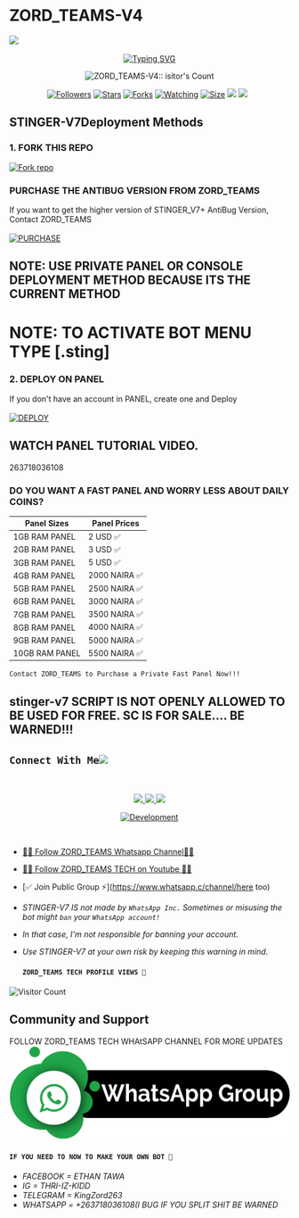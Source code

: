 # ZORD_TEAMS-V4
   <a><img src='C:\Users\CYRAX\Desktop\WINDOWS TOOLKIT\PANEL-BUGGING\completed bugs\STINGER-V7\database\image\STINGER-V7.jpg'/></a>
<p align="center">
<p align="center">
  <a href="https://git.io/typing-svg"><img src="https://readme-typing-svg.demolab.com?font=EB+Garamond&weight=800&size=28&duration=4000&pause=1000&random=false&width=435&lines=+•★⃝ ZORD_TEAMS-V4★⃝•;MULTI-BUG+DEVICE+WHATSAPP+BOT;DEVELOPED+BY+ETHAN+JE;RELEASED+DATE+25%2F10%2F2025." alt="Typing SVG" /></a>
 </p>
<p align="center">
<p align="center"><img src="https://profile-counter.glitch.me/{KingZord263}/count.svg" alt="ZORD_TEAMS-V4:: isitor's Count" /></p>
<p align="center">
<a href="https://github.com/KingZord263/followers"><img title="Followers" src="https://img.shields.io/github/followers/ZORD_TEAMS-V4?color=red&style=flat-square"></a>
<a href="https://github.com/KingZord263/STINGER-V4/stargazers/"><img title="Stars" src="https://img.shields.io/github/stars/KingZord263/ZORD_TEAMS-V4?color=blue&style=flat-square"></a>
<a href="https://github.com/KingZord263/STINGER-V7/network/members"><img title="Forks" src="https://img.shields.io/github/forks/KingZord263/ZORD_TEAMS-V4?color=red&style=flat-square"></a>
<a href="https://github.com/KingZord263/ZORD_TEAMS-V4/watchers"><img title="Watching" src="https://img.shields.io/github/watchers/KingZord263/ZORD_TEAMS-V4?label=Watchers&color=blue&style=flat-square"></a>
<a href="https://github.com/KingZord263/ZORD_TEAMS-V4/"><img title="Size" src="https://img.shields.io/github/repo-size/KingZord263/ZORD_TEAMS-V4?style=flat-square&color=green"></a>
<a href="https://hits.seeyoufarm.com"><img src="https://hits.seeyoufarm.com/api/count/incr/badge.svg?url=https%3A%2F%2Fgithub.com%2KingZord263%2FSTINGER-V7&count_bg=%2379C83D&title_bg=%23555555&icon=probot.svg&icon_color=%2300FF6D&title=hits&edge_flat=false"/></a>
<a href="https://github.com/KingZord263/STINGER-V7/graphs/commit-activity"><img height="20" src="https://img.shields.io/badge/Maintained%3F-yes-green.svg"></a>&nbsp;&nbsp;
</p>
<p align='center'>
    </p>
<p align="center">

 ## STINGER-V7Deployment Methods

### 1. FORK THIS REPO

<a href='https://github.com/kingzord263/ZORD_TEAMS-V4/fork' target="_blank"><img alt='Fork repo' src='https://img.shields.io/badge/Fork This Repo-black?style=for-the-badge&logo=git&logoColor=white'/></a>

###  PURCHASE THE ANTIBUG VERSION FROM ZORD_TEAMS

If you want to get the higher version of STINGER_V7+ AntiBug Version, Contact ZORD_TEAMS
    <br>
    <br>
    <a href='https://t.me/KingZord263' target="_blank"><img alt='PURCHASE' src='https://img.shields.io/badge/-PURCHASE_FILE-blue?style=for-the-badge&logo=telegram&logoColor=white'/></a>


## **NOTE: USE PRIVATE PANEL OR CONSOLE DEPLOYMENT METHOD BECAUSE ITS THE CURRENT METHOD**

# **NOTE: TO ACTIVATE BOT MENU TYPE [.sting]**

### 2. DEPLOY ON PANEL

 If you don't have an account in PANEL, create one and Deploy
    <br>
    <br>
    <a href='https://bot-hosting.net/?aff=1280448772995940427' target="_blank"><img alt='DEPLOY' src='https://img.shields.io/badge/-DEPLOY-black?style=for-the-badge&logo=discord&logoColor=white'/></a>

## WATCH PANEL TUTORIAL VIDEO.
 263718036108

### DO YOU WANT A FAST PANEL AND WORRY LESS ABOUT DAILY COINS?

| Panel Sizes                       | Panel Prices                                         
| ---------------------------------| ------------------------------
| 1GB RAM PANEL                    | 2 USD        ✅   
| 2GB RAM PANEL                    | 3 USD        ✅                
| 3GB RAM PANEL                    | 5 USD        ✅   
| 4GB RAM PANEL                    | 2000 NAIRA   ✅             
| 5GB RAM PANEL                    | 2500 NAIRA   ✅            
| 6GB RAM PANEL                    | 3000 NAIRA   ✅         
| 7GB RAM PANEL                    | 3500 NAIRA   ✅        
| 8GB RAM PANEL                    | 4000 NAIRA   ✅     
| 9GB RAM PANEL                    | 5000 NAIRA   ✅     
| 10GB RAM PANEL                   | 5500 NAIRA   ✅

`Contact ZORD_TEAMS to Purchase a Private Fast Panel Now!!!`

## stinger-v7 SCRIPT IS NOT OPENLY ALLOWED TO BE USED FOR FREE. SC IS FOR SALE.... BE WARNED!!! 

## ```Connect With Me```<img src="https://github.com/KINGZORD263d/0xAbdulKhalid/raw/main/assets/mdImages/handshake.gif" width ="80"></h1> 
 <br> 
<p align="center">
<a href="https://wa.me/263718036108"><img src="https://img.shields.io/badge/Contact ZORD TEAMS-25D366?style=for-the-badge&logo=whatsapp&logoColor=black" />
<a href="https://www.whatsapp.com/channel/APPLY HERE"><img src="https://img.shields.io/badge/Join Official Channel-25D366?style=for-the-badge&logo=whatsapp&logoColor=black" />
<a href="https://t.me/KingZord263"><img src="https://img.shields.io/badge/Telegram-0088cc?style=for-the-badge&logo=telegram&logoColor=black" /><br>
<p align="center">
<img alt="Development" width="250" src="https://media2.giphy.com/media/W9tBvzTXkQopi/giphy.gif?cid=6c09b952xu6syi1fyqfyc04wcfk0qvqe8fd7sop136zxfjyn&ep=v1_internal_gif_by_id&rid=giphy.gif&ct=g" /> </p>

<br>

* [🧑‍💻 Follow ZORD_TEAMS Whatsapp Channel🧑‍💻](https://www.whatsapp.com/channel/Here)

* [🧑‍💻 Follow ZORD_TEAMS TECH on Youtube 🧑‍💻](https://youtube.com/@KingZord263)

* [✅ Join Public Group ⚡](https://www.whatsapp.c/channel/here too)


- *STINGER-V7 IS not made by `WhatsApp Inc.` Sometimes or misusing the bot might `ban` your `WhatsApp account!`*
- *In that case, I'm not responsible for banning your account.*
- *Use STINGER-V7 at your own risk by keeping this warning in mind.*
  
  #### ```ZORD_TEAMS TECH PROFILE VIEWS 🧚```
![Visitor Count](https://profile-counter.glitch.me/KINGZORD/count.svg)


## Community and Support

FOLLOW ZORD_TEAMS TECH WHAtSAPP CHANNEL FOR MORE UPDATES
[![JOIN WHATSAPP CHANNEL](https://raw.githubusercontent.com/Neeraj-x0/Neeraj-x0/main/photos/suddidina-join-whatsapp.png)](https://www.whatsapp.com/channel/HERE)

#### ```IF YOU NEED TO NOW TO MAKE YOUR OWN BOT 🧚```

- *FACEBOOK = ETHAN TAWA*
- *IG = THRI-IZ-KIDD*
- *TELEGRAM = KingZord263*
- *WHATSAPP = +263718036108(I BUG IF YOU SPLIT SHIT BE WARNED*
